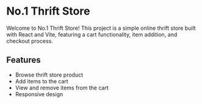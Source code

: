 # No.1 Thrift Store

Welcome to No.1 Thrift Store! This project is a simple online thrift store built with React and Vite, featuring a cart functionality, item addition, and checkout process.

## Features

- Browse thrift store product
- Add items to the cart
- View and remove items from the cart
- Responsive design
